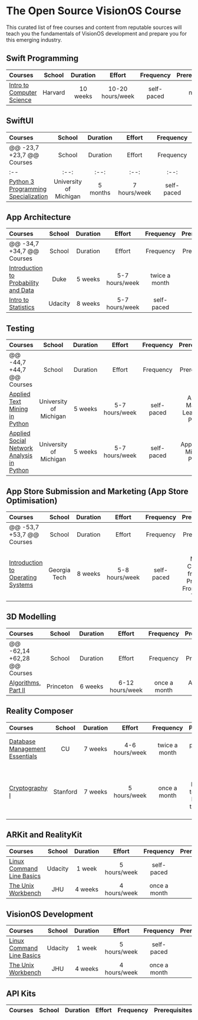 # The Open Source VisionOS Course

This curated list of free courses and content from reputable sources will teach you the fundamentals of VisionOS development and prepare you for this emerging industry.

## Swift Programming

Courses | School | Duration | Effort | Frequency | Prerequisites
:-- | :--: | :--: | :--: | :--: | :--:
[Intro to Computer Science](https://www.edx.org/course/cs50s-introduction-computer-science-harvardx-cs50x) | Harvard | 10 weeks | 10-20 hours/week | self-paced | none

## SwiftUI

Courses | School | Duration | Effort | Frequency | Prerequisites
:-- | :--: | :--: | :--: | :--: | :--:
	@@ -23,7 +23,7 @@ Courses | School | Duration | Effort | Frequency | Prerequisites
:-- | :--: | :--: | :--: | :--: | :--:
[Python 3 Programming Specialization](https://imp.i384100.net/MXVGb3) | University of Michigan | 5 months | 7 hours/week | self-paced | none

## App Architecture

Courses | School | Duration | Effort | Frequency | Prerequisites
:-- | :--: | :--: | :--: | :--: | :--:
	@@ -34,7 +34,7 @@ Courses | School | Duration | Effort | Frequency | Prerequisites
[Introduction to Probability and Data](https://imp.i384100.net/9WZ4E0) | Duke | 5 weeks | 5-7 hours/week | twice a month | none
[Intro to Statistics ](https://imp.i115008.net/intro-to-statistics) | Udacity | 8 weeks | 5-7 hours/week | self-paced | none

## Testing

Courses | School | Duration | Effort | Frequency | Prerequisites
:-- | :--: | :--: | :--: | :--: | :--:
	@@ -44,7 +44,7 @@ Courses | School | Duration | Effort | Frequency | Prerequisites
[Applied Text Mining in Python](https://imp.i384100.net/XxR0n4) | University of Michigan | 5 weeks | 5-7 hours/week | self-paced | Applied Machine Learning in Python
[Applied Social Network Analysis in Python](https://imp.i384100.net/WDzWdG) | University of Michigan | 5 weeks | 5-7 hours/week | self-paced | Applied Text Mining in Python

## App Store Submission and Marketing (App Store Optimisation)

Courses | School | Duration | Effort | Frequency | Prerequisites
:-- | :--: | :--: | :--: | :--: | :--:
	@@ -53,7 +53,7 @@ Courses | School | Duration | Effort | Frequency | Prerequisites
[Introduction to Operating Systems](https://imp.i115008.net/introduction-to-operating-systems)| Georgia Tech | 8 weeks | 5-8 hours/week | self-paced | Build a Modern Computer from First Principles: From Nand to Tetris II


## 3D Modelling

Courses | School | Duration | Effort | Frequency | Prerequisites
:-- | :--: | :--: | :--: | :--: | :--:
	@@ -62,14 +62,28 @@ Courses | School | Duration | Effort | Frequency | Prerequisites
[Algorithms, Part II](https://imp.i384100.net/jW4xyv) | Princeton | 6 weeks | 6-12 hours/week | once a month | Algorithms, Part I


## Reality Composer

Courses | School | Duration | Effort | Frequency | Prerequisites
:-- | :--: | :--: | :--: | :--: | :--:
[Database Management Essentials](https://imp.i384100.net/kjvDMn) | CU | 7 weeks | 4-6 hours/week | twice a month | basic programming & CS knowledge
[Cryptography I](https://imp.i384100.net/DVm9ej)| Stanford | 7 weeks | 5 hours/week | once a month | Linear Algebra - Foundations to Frontiers & Introduction to Probability and Data

## ARKit and RealityKit

Courses | School | Duration | Effort | Frequency | Prerequisites
:-- | :--: | :--: | :--: | :--: | :--:
[Linux Command Line Basics](https://imp.i115008.net/linux-command-line-basics) | Udacity | 1 week | 5 hours/week | self-paced | none
[The Unix Workbench](https://imp.i384100.net/QOXZ4P) | JHU | 4 weeks | 4 hours/week | once a month | none

## VisionOS Development

Courses | School | Duration | Effort | Frequency | Prerequisites
:-- | :--: | :--: | :--: | :--: | :--:
[Linux Command Line Basics](https://imp.i115008.net/linux-command-line-basics) | Udacity | 1 week | 5 hours/week | self-paced | none
[The Unix Workbench](https://imp.i384100.net/QOXZ4P) | JHU | 4 weeks | 4 hours/week | once a month | none

## API Kits

Courses | School | Duration | Effort | Frequency | Prerequisites
:-- | :--: | :--: | :--: | :--: | :--:
